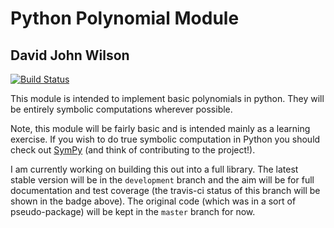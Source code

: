 # Python Polynomial Module
 
## David John Wilson

[![Build Status](https://travis-ci.org/Davidjohnwilson/PythonPolys.svg?branch=development)](https://travis-ci.org/Davidjohnwilson/PythonPolys)

This module is intended to implement basic polynomials in python. They will be entirely symbolic computations wherever possible.

Note, this module will be fairly basic and is intended mainly as a learning exercise. If you wish to do true symbolic computation in Python you should check out [SymPy](https://github.com/sympy/sympy) (and think of contributing to the project!).

I am currently working on building this out into a full library. The latest stable version will be in the `development` branch and the aim will be for full documentation and test coverage (the travis-ci status of this branch will be shown in the badge above). The original code (which was in a sort of pseudo-package) will be kept in the `master` branch for now.